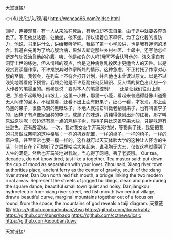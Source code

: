 
天堂链接/




👉/点/此/进/入/观/看/ http://wencao66.com?ojdse.html




回程，连接观赏。有一人从来站在死后，有地位却不去自坐，由于途中就要各奔货色了。不忍他总站着，让他坐，他不坐。所以读着总不释怀。为了变化我的提防力，他说，书里讲什么，讲给我听听吧。我挑了第一小学段讲，也是我有迷惘的场合。我道白先勇为了给心腹治病，果然去断定那些乡村神医、土郎中，还写他怎样断定气功效治愈他的心腹。咦，他是如许的人吗?我可不会认可他的。演义家自有洞穿尘世的练达，但从情绪的观点，恰是这种病急乱投医才更适合人的天性。以是观赏要读懂作家，不许摆脱其时作家所处的情形。这种急虑，不正衬托了作家对心腹的至情。我领会，在列车上不符合打开计划，并且他也未曾读过原文。以是不过浅笑地着看他下预言。我领会他是不许忍耐任何反知识、反人情的货色出此刻一个大作者的笔墨里的。他老是说：要对本人的笔墨控制!
　　还是让我们往山上爬吧，那些不起眼的小山坡上，这里一小株，那里一小蓬，看起来普通得就像山道旁无人问津的灌木，不经意看，还看不出上面有野果子。细心一看，才发现，那上面乌黑的果子，很像乌鸦的黑眼珠子，本地人就把它叫做老刮眼果子，也有叫雀李子的，因样子有点像家里种的李子。成熟了的味道，清纯得像刚出炉的红薯，那才叫原滋原味呢！旁边还有高一点的鸡桃子树，鸡桃子果比这雀李果大些，只是味道有些逊色，还有股涩味。
一次，我对我女友半开玩笑地说，等我有了钱，我要把我的书房做成网吧的这种格局：一样的机器配置，一样的桌子，一样的椅子，一样的窗户纸，甚至窗帘也要一模一样的，这样就可以天天体验大学的这种让人怀念的生活，何其自在？可她听了之后却哈哈大笑起来，说我胸无大志，仅仅这样就得到了人生的满足。然后也开玩笑地对我说，当心得了网吧，丢了老婆哦。
Our tea, decades, do not know tired, just like a together.
Tea master said: put down the cup of mood as separation with your lover.
Zhou said,
Xiang river town authorities place, ancient ferry as the center of gravity, south of the xiang river street, Dan Dan north red fish mouth, a bridge linking the two modern rural areas.
Represent the streets of jagged buildings, clean and pure during the square dance, beautiful small town quiet and noisy.
Danjiangkou hydroelectric from xiang river street, red fish mouth two central village, draw a beautiful curve, marginal mountains together out of a focus on round, from the space, the mountains of god reveals a taiji diagram.
天堂链接/ https://github.com/qdouban/zbso
https://github.com/itunsr/rabtz
https://github.com/itunsr/badq
https://github.com/cctnews/lcslc
https://github.com/qdouban/tuwv





天堂链接/
